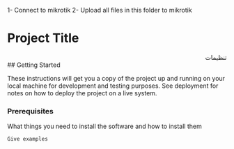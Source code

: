 
1- Connect to mikrotik
2- Upload all files in this folder to mikrotik

# Project Title
<div style="direction:rtl">
تنظیمات
</div>
## Getting Started

These instructions will get you a copy of the project up and running on your local machine for development and testing purposes. See deployment for notes on how to deploy the project on a live system.

### Prerequisites

What things you need to install the software and how to install them

```
Give examples
```
